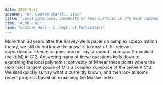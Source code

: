 ```yaml
---
date: 2007-4-13
speaker: "Dr. Gautam Bharali, IISc"
title: "Local polynomial convexity of real surfaces in C^n near complex tangencies"
time: "4.00 p.m." 
time: "Lecture Hall - I, Dept. of Mathematics"
---
```

More than 30 years after the Harvey-Wells paper on complex
approximation theory, we still do not know the answers to most of
the relevant approximation-theoretic questions on, say, a smooth,
compact 2-manifold (call it M) in C^2. Answering many of these
questions boils down to examining the local polynomial convexity of
M near those points where the (extrinsic) tangent space of M is a
complex subspace of the ambient C^2. We shall quickly survey what is
currently known, and then look at some recent progress based on
examining the Maslov index.
